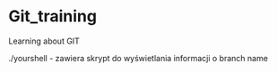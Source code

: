 # Git_training
Learning about GIT

./yourshell - zawiera skrypt do wyświetlania informacji o branch name
